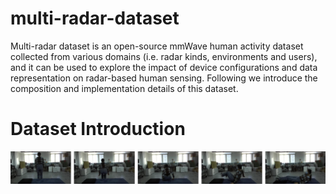 # multi-radar-dataset

Multi-radar dataset is an open-source mmWave human activity dataset collected from various domains (i.e. radar kinds, environments and users), and it can be used to explore the impact of device configurations and data
representation on radar-based human sensing.  Following we introduce the composition and implementation details of this dataset.

# Dataset Introduction

![Action of Liedownup](/liedown_camera.jpg)


